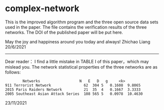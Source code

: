 # complex-network
This is the improved algorithm program and the three open source data sets used in the paper.
The file contains the verification results of the three networks.
The DOI of the published paper will be put here.

May the joy and happiness around you today and always!
Zhichao Liang
20/6/2021

----------------------------------------------------------------------------------------------
Dear reader：
    I find a little mistake in TABLE I of this paper，which may mislead you.
    The network statistical properties of the three networks are as follows:

            Networks	              N	  E	  D	  g	    <k>
    911 Terrorist Network	            62	304	5	0.1608	9.8065
    2015 Paris Raiders Network	        21	35	4	0.1667	3.3333
    2005 Southeast Asian Attack Series	108	565	5	0.0978	10.4630

23/11/2021
